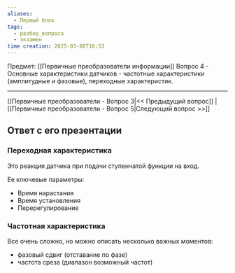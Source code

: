```yaml
---
aliases:
  - Первый блок
tags:
  - разбор_вопроса
  - экзамен
time creation: 2025-03-08T16:53
---
```

Предмет: [[Первичные преобразователи информации]]
Вопрос 4 - Основные характеристики датчиков - частотные характеристики (амплитудные и фазовые), переходные характеристик.

---
[[Первичные преобразователи - Вопрос 3|<< Предыдущий вопрос]] | [[Первичные преобразователи - Вопрос 5|Следующий вопрос >>]]

## Ответ с его презентации

### Переходная характеристика
Это реакция датчика при подачи ступенчатой функции на вход.

Ее ключевые параметры: 
- Время нарастания
- Время установления
- Перерегулирование

### Частотная характеристика
Все очень сложно, но можно описать несколько важных моментов:
- фазовый сдвиг (отставание по фазе)
- частота среза (диапазон возможный частот)

